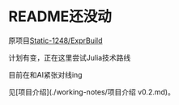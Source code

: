 # README还没动

原项目[Static-1248/ExprBuild](https://github.com/Static-1248/ExprBuild)

计划有变，正在这里尝试Julia技术路线

目前在和AI紧张对线ing

见[项目介绍](./working-notes/项目介绍 v0.2.md)。
